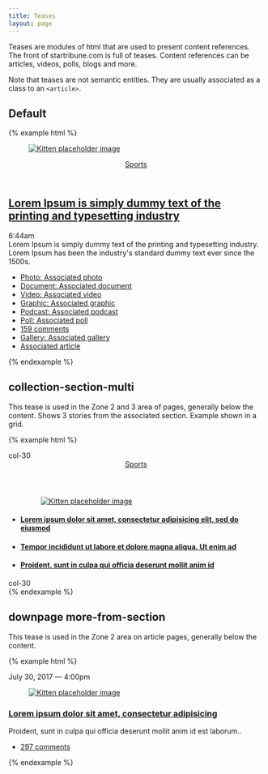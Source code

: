 ```yaml
---
title: Teases
layout: page
---
```


Teases are modules of html that are used to present content references. The front of startribune.com is full of teases. Content references can be articles, videos, polls, blogs and more. 

Note that teases are not semantic entities. They are usually associated as a class to an `<article>`.

## Default


{% example html %}
<article class="tease">
  <figure class="tease-photo">
    <a href="">
      <div class="tease-photo-img">
        <img src="http://placekitten.com/145/100" alt="Kitten placeholder image">
      </div>
    </a>
  </figure>
  <header>
    <a href="/sports/">Sports</a>
  </header>
  <h1><a href="/xxx" >Lorem Ipsum is simply dummy text of the printing and typesetting industry</a></h1>
  <div class="tease-timestamp js-timestamp" data-st-timestamp="2018-04-06T11:44:12.000Z">6:44am</div>
  <div class="tease-summary">Lorem Ipsum is simply dummy text of the printing and typesetting industry. Lorem Ipsum has been the industry's standard dummy text ever since the 1500s.</div>

  <div class="tease-related">
    <ul>
      <li>
        <a href="/xxx"><i class="strib-icon strib-camera"></i>Photo: Associated photo</a>
      </li>
      <li>
        <a href="/xxx"><i class="strib-icon strib-document"></i>Document: Associated document</a>
      </li>
      <li>
        <a href="/xxx"><i class="strib-icon strib-media-video-square"></i>Video: Associated video</a>
      </li>
       <li>
        <a href="/xxx"><i class="strib-icon strib-graphic"></i>Graphic: Associated graphic</a>
      </li>
       <li>
        <a href="/xxx"><i class="strib-icon strib-podcast"></i>Podcast: Associated podcast</a>
      </li>
       <li>
        <a href="/xxx"><i class="strib-icon strib-poll"></i>Poll: Associated poll</a>
      </li>
      <li>
        <a href="/xxx/#comments"><i class="strib-icon strib-comment-bubble"></i>159 comments </a>
      </li>
      <li>
        <a href="/xxx/"><i class="strib-icon strib-gallery-grid"></i>Gallery: Associated gallery</a>
      </li>
      <li class="related-icn-article">
        <a href="/xxx">Associated article</a>
      </li>
    </ul>
  </div>
</article>
{% endexample %}

## collection-section-multi

This tease is used in the Zone 2 and 3 area of pages, generally below the content. Shows 3 stories from the associated section. Example shown in a grid.


{% example html %}
<div class="row">
  <div class="col col-30">
    <div class="example-fill">col-30</div>
  </div>
  <div class="col col-30">
    <article class="tease collection">
    <header>
      <a href="/sports/">Sports</a>
    </header>
      <ul>
        <figure class="tease-photo">
          <a href="/xxx">
            <div class="tease-photo-img">
              <img src="http://placekitten.com/300/150" alt="Kitten placeholder image">
            </div>
          </a>
        </figure>
        <li>
          <h4><a href="/xxx">Lorem ipsum dolor sit amet, consectetur adipisicing elit, sed do eiusmod</a></h4>
        </li>
        <li>
          <h4><a href="/xxx">Tempor incididunt ut labore et dolore magna aliqua. Ut enim ad</a></h4>
        </li>
        <li>
          <h4><a href="/xxx">Proident, sunt in culpa qui officia deserunt mollit anim id</a></h4>
        </li>      
      </ul>
  </article>
  </div>
  <div class="col col-30">
    <div class="example-fill">col-30</div>
  </div>
</div>
{% endexample %}

## downpage more-from-section

This tease is used in the Zone 2 area on article pages, generally below the content.

{% example html %}
<article class="tease more-from-section">
  <div class="tease-container-left">
    <time class="tease-timestamp js-timestamp" pubdate datetime="2017-07-30T16:00:00">July 30, 2017 &mdash; 4:00pm</time>
  </div>
  
  <div class="tease-container-right">
    <figure class="tease-photo">
      <a href="xxx" >
        <div class=""><img src="http://placekitten.com/145/120" alt="Kitten placeholder image"></div>
      </a>
    </figure>
    <h3><a href="xxx">Lorem ipsum dolor sit amet, consectetur adipisicing</a></h3>
    <div class="tease-summary">Proident, sunt in culpa qui officia deserunt mollit anim id est laborum..</div>   
    <div class="tease-related">
      <ul>
        <li>
          <a href="/xxx"><i class="strib-icon strib-comment-bubble"></i>297 comments</a>
        </li>
      </ul>
    </div>
  </div> 
</article>

{% endexample %}

